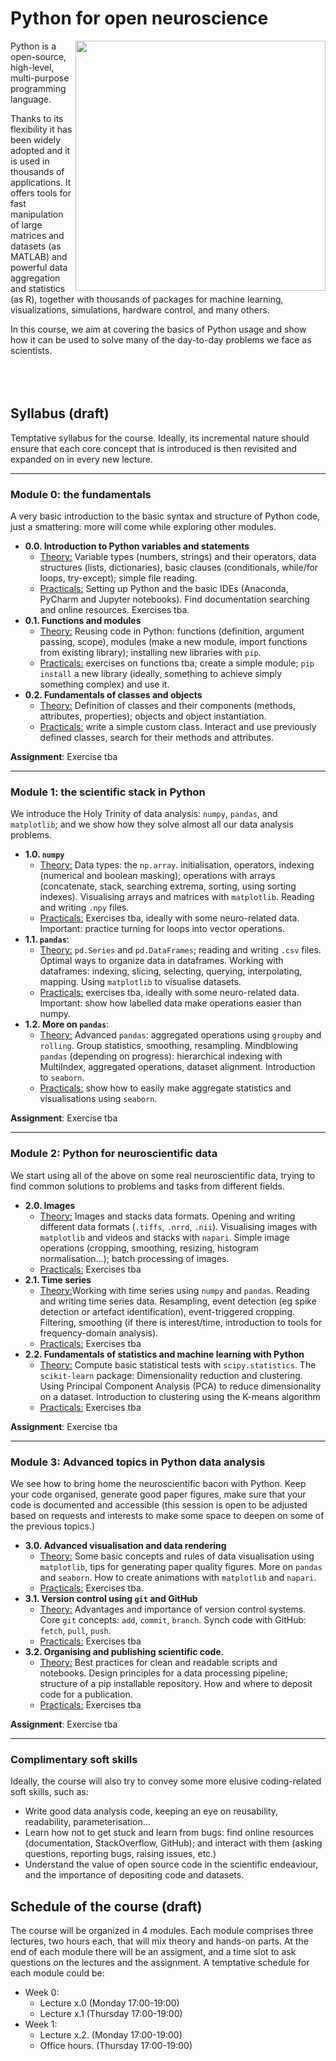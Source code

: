 # Python for open neuroscience

<img align="right" width="400" height="400" src="https://imgs.xkcd.com/comics/python.png">

Python is a open-source, high-level, multi-purpose programming language. 

Thanks to its flexibility it has been widely adopted and it is used in thousands of applications. It offers tools for fast manipulation of large matrices and datasets (as MATLAB) and powerful data aggregation and statistics (as R), together with thousands of packages for machine learning, visualizations, simulations, hardware control, and many others.

In this course, we aim at covering the basics of Python usage and show how it can be used to solve many of the day-to-day problems we face as scientists. 
<br/><br/>
<br/><br/>

## Syllabus (draft)
Temptative syllabus for the course. Ideally, its incremental nature should ensure that each core concept that is introduced is then revisited and expanded on in every new lecture.


---


### Module 0: the fundamentals
A very basic introduction to the basic syntax and structure of Python code, just a smattering: more will come while exploring other modules.

 - **0.0. Introduction to Python variables and statements**
    -  <ins>Theory:</ins> Variable types (numbers, strings) and their operators, data structures (lists, dictionaries), basic clauses (conditionals, while/for  loops, try-except); simple file reading. 
    - <ins>Practicals:</ins> Setting up Python and the basic IDEs (Anaconda, PyCharm and Jupyter notebooks). Find documentation searching and online resources. Exercises tba.
  - **0.1. Functions and modules**
    - <ins>Theory:</ins> Reusing code in Python: functions (definition, argument passing, scope), modules (make a new module, import functions from existing library); installing new libraries with `pip`.
    - <ins>Practicals:</ins> exercises on functions tba; create a simple module; `pip install` a new library (ideally, something to achieve simply something complex) and use it.
  - **0.2. Fundamentals of classes and objects**
    - <ins>Theory:</ins> Definition of classes and their components (methods, attributes, properties); objects and object instantiation.
    - <ins>Practicals:</ins> write a simple custom class. Interact and use previously defined classes, search for their methods and attributes.

**Assignment**: Exercise tba

---


### Module 1: the scientific stack in Python
We introduce the Holy Trinity of data analysis: `numpy`, `pandas`, and `matplotlib`; and we show how they solve almost all our data analysis problems.

 - **1.0. `numpy`**
    - <ins>Theory:</ins> Data types: the `np.array`. initialisation, operators, indexing (numerical and boolean masking); operations with arrays (concatenate, stack, searching extrema, sorting, using sorting indexes). Visualising arrays and matrices with `matplotlib`. Reading and writing `.npy` files.
    - <ins>Practicals:</ins> Exercises tba, ideally with some neuro-related data. Important: practice turning for loops into vector operations.
 - **1.1. `pandas`**: 
    - <ins>Theory:</ins> `pd.Series` and `pd.DataFrames`; reading and writing `.csv` files. Optimal ways to organize data in dataframes. Working with dataframes: indexing, slicing, selecting, querying, interpolating, mapping. Using `matplotlib` to visualise datasets. 
    - <ins>Practicals:</ins> exercises tba, ideally with some neuro-related data. Important: show how labelled data make operations easier than numpy.
 - **1.2. More on `pandas`**: 
    - <ins>Theory:</ins> Advanced `pandas`: aggregated operations using `groupby` and `rolling`. Group statistics, smoothing, resampling. Mindblowing `pandas` (depending on progress): hierarchical indexing with MultiIndex, aggregated operations, dataset alignment. Introduction to `seaborn`.
    - <ins>Practicals:</ins> show how to easily make aggregate statistics and visualisations using `seaborn`.

**Assignment**: Exercise tba

---


### Module 2: Python for neuroscientific data
We start using all of the above on some real neuroscientific data, trying to find common solutions to problems and tasks from different fields.

- **2.0. Images**
    - <ins>Theory:</ins> Images and stacks data formats. Opening and writing different data formats (`.tiffs`, `.nrrd`, `.nii`). Visualising images with `matplotlib` and videos and stacks with `napari`. Simple image operations (cropping, smoothing, resizing, histogram normalisation...); batch processing of images.
    - <ins>Practicals:</ins> Exercises tba
 - **2.1. Time series**
    - <ins>Theory:</ins>Working with time series using `numpy` and `pandas`. Reading and writing time series data. Resampling, event detection (eg spike detection or artefact identification), event-triggered cropping. Filtering, smoothing (if there is interest/time, introduction to tools for frequency-domain analysis). 
    - <ins>Practicals:</ins> Exercises tba
 - **2.2. Fundamentals of statistics and machine learning with Python**
    - <ins>Theory:</ins> Compute basic statistical tests with `scipy.statistics`. The `scikit-learn` package: Dimensionality reduction and clustering. Using Principal Component Analysis (PCA) to reduce dimensionality on a dataset. Introduction to clustering using the K-means algorithm
    - <ins>Practicals:</ins> Exercises tba


**Assignment**: Exercise tba

---

### Module 3: Advanced topics in Python data analysis 
We see how to bring home the neuroscientific bacon with Python. Keep your code organised, generate good paper figures, make sure that your code is documented and accessible (this session is open to be adjusted based on requests and interests to make some space to deepen on some of the previous topics.)

- **3.0. Advanced visualisation and data rendering**
    - <ins>Theory:</ins> Some basic concepts and rules of data visualisation using `matplotlib`, tips for generating paper quality figures. More on `pandas` and `seaborn`. How to create animations with `matplotlib` and `napari`.
    - <ins>Practicals:</ins> Exercises tba.
- **3.1. Version control using `git` and GitHub**
    - <ins>Theory:</ins> Advantages and importance of version control systems. Core `git` concepts: `add`, `commit`, `branch`. Synch code with GitHub: `fetch`, `pull`, `push`.
    - <ins>Practicals:</ins> Exercises tba
- **3.2. Organising and publishing scientific code.**
    - <ins>Theory:</ins> Best practices for clean and readable scripts and notebooks. Design principles for a data processing pipeline; structure of a pip installable repository. How and where to deposit code for a publication.
    - <ins>Practicals:</ins> Exercises tba


**Assignment**: Exercise tba

---


### Complimentary soft skills
Ideally, the course will also try to convey some more elusive coding-related soft skills, such as:
- Write good data analysis code, keeping an eye on reusability, readability, parameterisation... 
- Learn how not to get stuck and learn from bugs: find online resources (documentation, StackOverflow, GitHub); and interact with them (asking questions, reporting bugs, raising issues, etc.)
- Understand the value of open source code in the scientific endeaviour, and the importance of depositing code and datasets.


## Schedule of the course (draft)

The course will be organized in 4 modules. Each module comprises three lectures, two hours each, that will mix theory and hands-on parts. At the end of each module there will be an assigment, and a time slot to ask questions on the lectures and the assignment. A temptative schedule for each module could be:

- Week 0:
    - Lecture x.0 (Monday 17:00-19:00)
    - Lecture x.1 (Thursday 17:00-19:00)
- Week 1:
    - Lecture x.2. (Monday 17:00-19:00)
    - Office hours. (Thursday 17:00-19:00)



